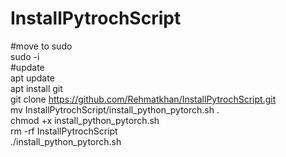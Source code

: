# InstallPytrochScript
#move to sudo <br />
sudo -i <br />
#update <br />
apt update <br />
apt install git <br />
git clone https://github.com/Rehmatkhan/InstallPytrochScript.git <br />
mv InstallPytrochScript/install_python_pytorch.sh . <br />
chmod +x install_python_pytorch.sh <br />
rm -rf InstallPytrochScript <br />
./install_python_pytorch.sh <br />
